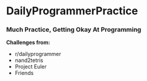 # DailyProgrammerPractice
<h3>Much Practice, Getting Okay At Programming</h3>
<b>Challenges from:</b>
<ul>
<li>r/dailyprogrammer</li>
<li>nand2tetris</li>
<li>Project Euler</li>
<li>Friends</li>
</ul>
